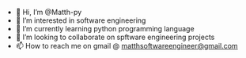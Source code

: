 - 👋 Hi, I’m @Matth-py
- 👀 I’m interested in software engineering
- 🌱 I’m currently learning python programming language
- 💞️ I’m looking to collaborate on spftware engineering projects
- 📫 How to reach me on gmail @ matthsoftwareengineer@gmail.com

<!---
Matth-py/Matth-py is a ✨ special ✨ repository because its `README.md` (this file) appears on your GitHub profile.
You can click the Preview link to take a look at your changes.
--->
